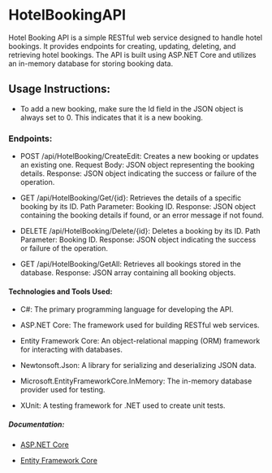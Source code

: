 # HotelBookingAPI

Hotel Booking API is a simple RESTful web service designed to handle hotel bookings. It provides endpoints for creating, updating, deleting, and retrieving hotel bookings. The API is built using ASP.NET Core and utilizes an in-memory database for storing booking data.

## Usage Instructions:
  - To add a new booking, make sure the Id field in the JSON object is always set to 0. This indicates that it is a new booking.  

### Endpoints:
  - POST /api/HotelBooking/CreateEdit: Creates a new booking or updates an existing one.
        Request Body: JSON object representing the booking details.
        Response: JSON object indicating the success or failure of the operation.
  - GET /api/HotelBooking/Get/{id}: Retrieves the details of a specific booking by its ID.
        Path Parameter: Booking ID.
        Response: JSON object containing the booking details if found, or an error message if not found.
        
  - DELETE /api/HotelBooking/Delete/{id}: Deletes a booking by its ID.
        Path Parameter: Booking ID.
        Response: JSON object indicating the success or failure of the operation.

  - GET /api/HotelBooking/GetAll: Retrieves all bookings stored in the database.
        Response: JSON array containing all booking objects.


#### Technologies and Tools Used:

  - C#: The primary programming language for developing the API.
    
  - ASP.NET Core: The framework used for building RESTful web services.
    
  - Entity Framework Core: An object-relational mapping (ORM) framework for interacting with databases.

  - Newtonsoft.Json: A library for serializing and deserializing JSON data.

  - Microsoft.EntityFrameworkCore.InMemory: The in-memory database provider used for testing.

  - XUnit: A testing framework for .NET used to create unit tests.

##### Documentation:

   - [ASP.NET Core](https://learn.microsoft.com/en-us/aspnet/core/tutorials/first-web-api?view=aspnetcore-8.0&tabs=visual-studio)

   - [Entity Framework Core](https://learn.microsoft.com/en-us/ef/core/get-started/overview/first-app?tabs=netcore-cli)
